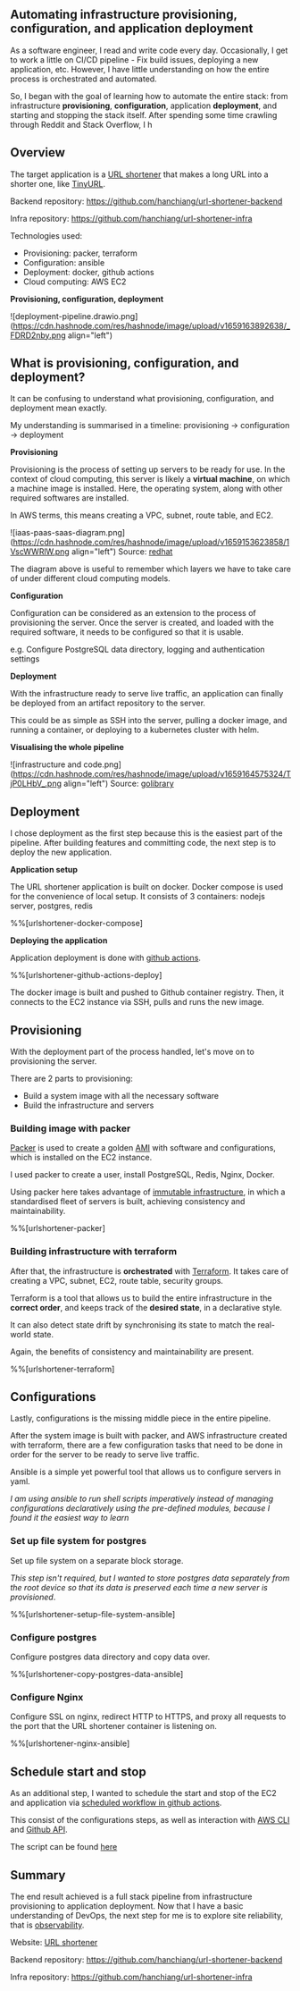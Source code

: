 ## Automating infrastructure provisioning, configuration, and application deployment

As a software engineer, I read and write code every day. Occasionally, I get to work a little on CI/CD pipeline - Fix build issues, deploying a new application, etc. However, I have little understanding on how the entire process is orchestrated and automated.

So, I began with the goal of learning how to automate the entire stack: from infrastructure **provisioning**, **configuration**, application **deployment**, and starting and stopping the stack itself.
After spending some time crawling through Reddit and Stack Overflow, I h

## Overview
The target application is a [URL shortener](https://urlshortener.yaphc.com/) that makes a long URL into a shorter one, like [TinyURL](https://tinyurl.com).

Backend repository: https://github.com/hanchiang/url-shortener-backend

Infra repository: https://github.com/hanchiang/url-shortener-infra

Technologies used:

- Provisioning: packer, terraform
- Configuration: ansible
- Deployment: docker, github actions
- Cloud computing: AWS EC2

**Provisioning, configuration, deployment**

![deployment-pipeline.drawio.png](https://cdn.hashnode.com/res/hashnode/image/upload/v1659163892638/_FDRD2nby.png align="left")


## What is provisioning, configuration, and deployment?
It can be confusing to understand what provisioning, configuration, and deployment mean exactly.

My understanding is summarised in a timeline: provisioning -> configuration -> deployment

**Provisioning**

Provisioning is the process of setting up servers to be ready for use.
In the context of cloud computing, this server is likely a **virtual machine**, on which a machine image is installed.
Here, the operating system, along with other required softwares are installed.

In AWS terms, this means creating a VPC, subnet, route table, and EC2.

![iaas-paas-saas-diagram.png](https://cdn.hashnode.com/res/hashnode/image/upload/v1659153623858/1VscWWRlW.png align="left")
Source: [redhat](https://www.redhat.com/en/topics/cloud-computing/iaas-vs-paas-vs-saas)

The diagram above is useful to remember which layers we have to take care of under different cloud computing models.


**Configuration**

Configuration can be considered as an extension to the process of provisioning the server. Once the server is created, and loaded with the required software, it needs to be configured so that it is usable.

e.g. Configure PostgreSQL data directory, logging and authentication settings

**Deployment**

With the infrastructure ready to serve live traffic, an application can finally be deployed from an artifact repository to the server.

This could be as simple as SSH into the server, pulling a docker image, and running a container, or deploying to a kubernetes cluster with helm.

**Visualising the whole pipeline**

![infrastructure and code.png](https://cdn.hashnode.com/res/hashnode/image/upload/v1659164575324/TjP0LHbV_.png align="left")
Source: [golibrary](https://www.golibrary.co/infrastructure-as-code-orchestration-provisioning-configuration-management-ansible-terraform)


## Deployment
I chose deployment as the first step because this is the easiest part of the pipeline. After building features and committing code, the next step is to deploy the new application.

**Application setup**

The URL shortener application is built on docker. Docker compose is used for the convenience of local setup. It consists of 3 containers: nodejs server, postgres, redis

%%[urlshortener-docker-compose]

**Deploying the application**

Application deployment is done with [github actions](https://docs.github.com/en/actions/learn-github-actions/understanding-github-actions).

%%[urlshortener-github-actions-deploy]

The docker image is built and pushed to Github container registry.
Then, it connects to the EC2 instance via SSH, pulls and runs the new image.

## Provisioning
With the deployment part of the process handled, let's move on to provisioning the server.

There are 2 parts to provisioning:

- Build a system image with all the necessary software
- Build the infrastructure and servers


### Building image with packer
[Packer](https://www.packer.io/) is used to create a golden [AMI](https://docs.aws.amazon.com/AWSEC2/latest/UserGuide/AMIs.html) with software and configurations, which is installed on the EC2 instance.

I used packer to create a user, install PostgreSQL, Redis, Nginx, Docker.

Using packer here takes advantage of [immutable infrastructure](https://www.bridge-global.com/blog/mutable-vs-immutable-infrastructure), in which a standardised fleet of servers is built, achieving consistency and maintainability.

%%[urlshortener-packer]

### Building infrastructure with terraform
After that, the infrastructure is **orchestrated** with [Terraform](https://www.terraform.io/).
It takes care of creating a VPC, subnet, EC2, route table, security groups.

Terraform is a tool that allows us to build the entire infrastructure in the **correct order**, and keeps track of the **desired state**, in a declarative style.

It can also detect state drift by synchronising its state to match the real-world state.


Again, the benefits of consistency and maintainability are present.

%%[urlshortener-terraform]

## Configurations
Lastly, configurations is the missing middle piece in the entire pipeline. 

After the system image is built with packer, and AWS infrastructure created with terraform, there are a few configuration tasks that need to be done in order for the server to be ready to serve live traffic.

Ansible is a simple yet powerful tool that allows us to configure servers in yaml.

*I am using ansible to run shell scripts imperatively instead of managing configurations declaratively using the pre-defined modules, because I found it the easiest way to learn*

### Set up file system for postgres
Set up file system on a separate block storage.

*This step isn't required, but I wanted to store postgres data separately from the root device so that its data is preserved each time a new server is provisioned*.

%%[urlshortener-setup-file-system-ansible]

### Configure postgres
Configure postgres data directory and copy data over.

%%[urlshortener-copy-postgres-data-ansible]

### Configure Nginx
Configure SSL on nginx, redirect HTTP to HTTPS, and proxy all requests to the port that the URL shortener container is listening on.

%%[urlshortener-nginx-ansible]

## Schedule start and stop
As an additional step, I wanted to schedule the start and stop of the EC2 and application via [scheduled workflow in github actions](https://docs.github.com/en/actions/using-workflows/events-that-trigger-workflows#schedule). 

This consist of the configurations steps, as well as interaction with [AWS CLI](https://aws.amazon.com/cli/) and [Github API](https://docs.github.com/en/rest).

The script can be found [here](https://github.com/hanchiang/url-shortener-infra/blob/master/instances/scripts/start.sh)


## Summary
The end result achieved is a full stack pipeline from infrastructure provisioning to application deployment.
Now that I have a basic understanding of DevOps, the next step for me is to explore site reliability, that is [observability](https://iamondemand.com/blog/the-3-pillars-of-system-observability-logs-metrics-and-tracing).

Website: [URL shortener](https://urlshortener.yaphc.com/)

Backend repository: https://github.com/hanchiang/url-shortener-backend

Infra repository: https://github.com/hanchiang/url-shortener-infra


